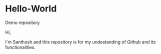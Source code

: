 # Hello-World
Demo repository

Hi,

I'm Santhosh and this repository is for my undestanding of Github and its functionalities.
